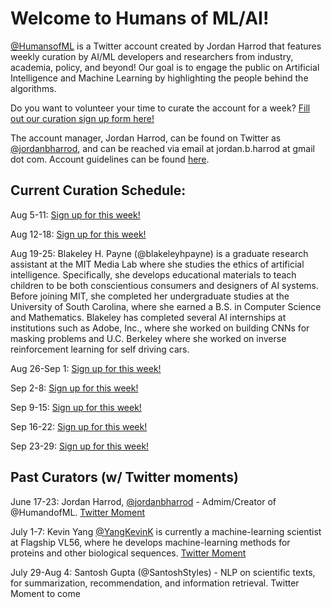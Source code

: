 # Welcome to Humans of ML/AI! 

[@HumansofML](http://twitter.com/humansofml) is a Twitter account created by Jordan Harrod that features weekly curation by AI/ML developers and researchers from industry, academia, policy, and beyond! 
Our goal is to engage the public on Artificial Intelligence and Machine Learning by highlighting the people behind the algorithms. 

Do you want to volunteer your time to curate the account for a week? [Fill out our curation sign up form here!](https://docs.google.com/forms/d/e/1FAIpQLScBbVwDcTv2Ve8RYLoSE1nw7odQBCdUnyL23Y4LKNhIoixQtw/viewform?usp=sf_link) 

The account manager, Jordan Harrod, can be found on Twitter as [@jordanbharrod](http://twitter.com/jordanbharrod), and can be reached via email at jordan.b.harrod at gmail dot com. Account guidelines can be found [here](https://docs.google.com/document/d/157yKT__FegEWZUhPNPccqfaTfQRx4wV10XPzycnHYEI/edit?usp=sharing). 

## Current Curation Schedule: 

Aug 5-11: [Sign up for this week!](https://docs.google.com/forms/d/e/1FAIpQLScBbVwDcTv2Ve8RYLoSE1nw7odQBCdUnyL23Y4LKNhIoixQtw/viewform?usp=sf_link) 

Aug 12-18: [Sign up for this week!](https://docs.google.com/forms/d/e/1FAIpQLScBbVwDcTv2Ve8RYLoSE1nw7odQBCdUnyL23Y4LKNhIoixQtw/viewform?usp=sf_link) 

Aug 19-25: Blakeley H. Payne (@blakeleyhpayne) is a graduate research assistant at the MIT Media Lab where she studies the ethics of artificial intelligence. Specifically, she develops educational materials to teach children to be both conscientious consumers and designers of AI systems. Before joining MIT, she completed her undergraduate studies at the University of South Carolina, where she earned a B.S. in Computer Science and Mathematics. Blakeley has completed several AI internships at institutions such as Adobe, Inc., where she worked on building CNNs for masking problems and U.C. Berkeley where she worked on inverse reinforcement learning for self driving cars.

Aug 26-Sep 1: [Sign up for this week!](https://docs.google.com/forms/d/e/1FAIpQLScBbVwDcTv2Ve8RYLoSE1nw7odQBCdUnyL23Y4LKNhIoixQtw/viewform?usp=sf_link) 

Sep 2-8: [Sign up for this week!](https://docs.google.com/forms/d/e/1FAIpQLScBbVwDcTv2Ve8RYLoSE1nw7odQBCdUnyL23Y4LKNhIoixQtw/viewform?usp=sf_link) 

Sep 9-15: [Sign up for this week!](https://docs.google.com/forms/d/e/1FAIpQLScBbVwDcTv2Ve8RYLoSE1nw7odQBCdUnyL23Y4LKNhIoixQtw/viewform?usp=sf_link) 

Sep 16-22: [Sign up for this week!](https://docs.google.com/forms/d/e/1FAIpQLScBbVwDcTv2Ve8RYLoSE1nw7odQBCdUnyL23Y4LKNhIoixQtw/viewform?usp=sf_link) 

Sep 23-29: [Sign up for this week!](https://docs.google.com/forms/d/e/1FAIpQLScBbVwDcTv2Ve8RYLoSE1nw7odQBCdUnyL23Y4LKNhIoixQtw/viewform?usp=sf_link) 

## Past Curators (w/ Twitter moments) 

June 17-23: Jordan Harrod, [@jordanbharrod](http://twitter.com/jordanbharrod) - Admim/Creator of @HumandofML. [Twitter Moment](https://twitter.com/i/moments/1144570787174572032?s=13) 

July 1-7: Kevin Yang [@YangKevinK](http://twitter.com/yangkevink) is currently a machine-learning scientist at Flagship VL56, where he develops machine-learning methods for proteins and other biological sequences. [Twitter Moment](https://twitter.com/i/moments/1147908911145656320?s=13)

July 29-Aug 4: Santosh Gupta (@SantoshStyles) - NLP on scientific texts, for summarization, recommendation, and information retrieval. Twitter Moment to come 
